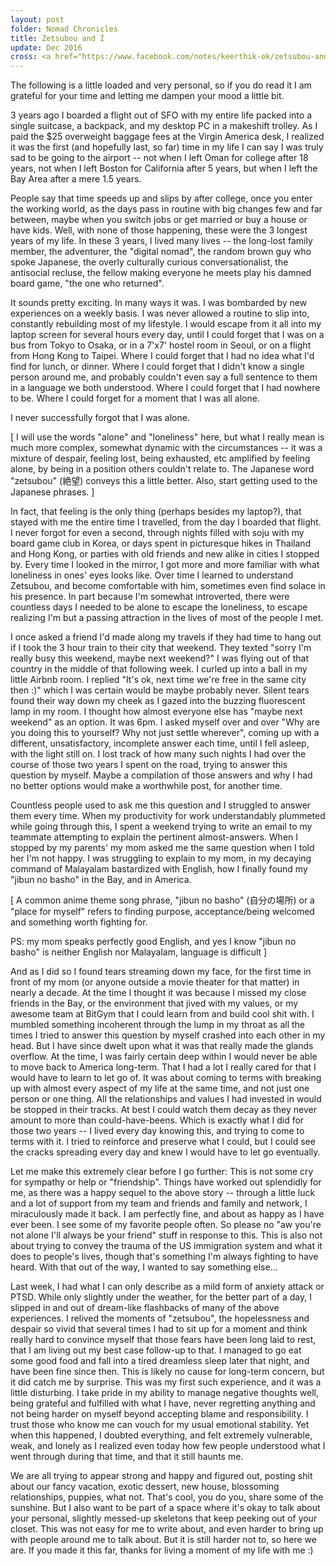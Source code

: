 ```yaml
---
layout: post
folder: Nomad Chronicles
title: Zetsubou and I
update: Dec 2016
cross: <a href="https://www.facebook.com/notes/keerthik-ok/zetsubou-and-i/10154692145293503">on Facebook</a>
---
```


The following is a little loaded and very personal, so if you do read it I am grateful for your time and letting me dampen your mood a little bit.

3 years ago I boarded a flight out of SFO with my entire life packed into a single suitcase, a backpack, and my desktop PC in a makeshift trolley. As I paid the $25 overweight baggage fees at the Virgin America desk, I realized it was the first (and hopefully last, so far) time in my life I can say I was truly sad to be going to the airport -- not when I left Oman for college after 18 years, not when I left Boston for California after 5 years, but when I left the Bay Area after a mere 1.5 years.

People say that time speeds up and slips by after college, once you enter the working world, as the days pass in routine with big changes few and far between, maybe when you switch jobs or get married or buy a house or have kids. Well, with none of those happening, these were the 3 longest years of my life. In these 3 years, I lived many lives -- the long-lost family member, the adventurer, the "digital nomad", the random brown guy who spoke Japanese, the overly culturally curious conversationalist, the antisocial recluse, the fellow making everyone he meets play his damned board game, "the one who returned".

It sounds pretty exciting. In many ways it was. I was bombarded by new experiences on a weekly basis. I was never allowed a routine to slip into, constantly rebuilding most of my lifestyle. I would escape from it all into my laptop screen for several hours every day, until I could forget that I was on a bus from Tokyo to Osaka, or in a 7'x7' hostel room in Seoul, or on a flight from Hong Kong to Taipei. Where I could forget that I had no idea what I'd find for lunch, or dinner. Where I could forget that I didn't know a single person around me, and probably couldn't even say a full sentence to them in a language we both understood. Where I could forget that I had nowhere to be. Where I could forget for a moment that I was all alone.

I never successfully forgot that I was alone.

[ I will use the words "alone" and "loneliness" here, but what I really mean is much more complex, somewhat dynamic with the circumstances -- it was a mixture of despair, feeling lost, being exhausted, etc amplified by feeling alone, by being in a position others couldn't relate to. The Japanese word "zetsubou" (絶望) conveys this a little better. Also, start getting used to the Japanese phrases. ]

In fact, that feeling is the only thing (perhaps besides my laptop?), that stayed with me the entire time I travelled, from the day I boarded that flight. I never forgot for even a second, through nights filled with soju with my board game club in Korea, or days spent in picturesque hikes in Thailand and Hong Kong, or parties with old friends and new alike in cities I stopped by. Every time I looked in the mirror, I got more and more familiar with what loneliness in ones' eyes looks like. Over time I learned to understand Zetsubou, and become comfortable with him, sometimes even find solace in his presence. In part because I'm somewhat introverted, there were countless days I needed to be alone to escape the loneliness, to escape realizing I'm but a passing attraction in the lives of most of the people I met. 

I once asked a friend I'd made along my travels if they had time to hang out if I took the 3 hour train to their city that weekend. They texted "sorry I'm really busy this weekend, maybe next weekend?" I was flying out of that country in the middle of that following week. I curled up into a ball in my little Airbnb room. I replied "It's ok, next time we're free in the same city then :)" which I was certain would be maybe probably never. Silent tears found their way down my cheek as I gazed into the buzzing fluorescent lamp in my room. I thought how almost everyone else has "maybe next weekend" as an option. It was 6pm. I asked myself over and over "Why are you doing this to yourself? Why not just settle wherever", coming up with a different, unsatisfactory, incomplete answer each time, until I fell asleep, with the light still on. I lost track of how many such nights I had over the course of those two years I spent on the road, trying to answer this question by myself. Maybe a compilation of those answers and why I had no better options would make a worthwhile post, for another time.

Countless people used to ask me this question and I struggled to answer them every time. When my productivity for work understandably plummeted while going through this, I spent a weekend trying to write an email to my teammate attempting to explain the pertinent almost-answers. When I stopped by my parents' my mom asked me the same question when I told her I'm not happy. I was struggling to explain to my mom, in my decaying command of Malayalam bastardized with English, how I finally found my "jibun no basho" in the Bay, and in America.

[ A common anime theme song phrase, "jibun no basho" (自分の場所) or a "place for myself" refers to finding purpose, acceptance/being welcomed and something worth fighting for. 

PS: my mom speaks perfectly good English, and yes I know "jibun no basho" is neither English nor Malayalam, language is difficult ]

And as I did so I found tears streaming down my face, for the first time in front of my mom (or anyone outside a movie theater for that matter) in nearly a decade. At the time I thought it was because I missed my close friends in the Bay, or the environment that jived with my values, or my awesome team at BitGym that I could learn from and build cool shit with. I mumbled something incoherent through the lump in my throat as all the times I tried to answer this question by myself crashed into each other in my head. But I have since dwelt upon what it was that really made the glands overflow. At the time, I was fairly certain deep within I would never be able to move back to America long-term. That I had a lot I really cared for that I would have to learn to let go of. It was about coming to terms with breaking up with almost every aspect of my life at the same time, and not just one person or one thing. All the relationships and values I had invested in would be stopped in their tracks. At best I could watch them decay as they never amount to more than could-have-beens. Which is exactly what I did for those two years -- I lived every day knowing this, and trying to come to terms with it. I tried to reinforce and preserve what I could, but I could see the cracks spreading every day and knew I would have to let go eventually.

Let me make this extremely clear before I go further: This is not some cry for sympathy or help or "friendship". Things have worked out splendidly for me, as there was a happy sequel to the above story -- through a little luck and a lot of support from my team and friends and family and network, I miraculously made it back. I am perfectly fine, and about as happy as I have ever been. I see some of my favorite people often. So please no "aw you're not alone I'll always be your friend" stuff in response to this. This is also not about trying to convey the trauma of the US immigration system and what it does to people's lives, though that's something I'm always fighting to have heard. With that out of the way, I wanted to say something else...

Last week, I had what I can only describe as a mild form of anxiety attack or PTSD. While only slightly under the weather, for the better part of a day, I slipped in and out of dream-like flashbacks of many of the above experiences. I relived the moments of "zetsubou", the hopelessness and despair so vivid that several times I had to sit up for a moment and think really hard to convince myself that those fears have been long laid to rest, that I am living out my best case follow-up to that. I managed to go eat some good food and fall into a tired dreamless sleep later that night, and have been fine since then. This is likely no cause for long-term concern, but it did catch me by surprise. This was my first such experience, and it was a little disturbing. I take pride in my ability to manage negative thoughts well, being grateful and fulfilled with what I have, never regretting anything and not being harder on myself beyond accepting blame and responsibility. I trust those who know me can vouch for my usual emotional stability. Yet when this happened, I doubted everything, and felt extremely vulnerable, weak, and lonely as I realized even today how few people understood what I went through during that time, and that it still haunts me.

We are all trying to appear strong and happy and figured out, posting shit about our fancy vacation, exotic dessert, new house, blossoming relationships, puppies, what not. That's cool, you do you, share some of the sunshine. But I also want to be part of a space where it's okay to talk about your personal, slightly messed-up skeletons that keep peeking out of your closet. This was not easy for me to write about, and even harder to bring up with people around me to talk about. But it is still harder not to, so here we are. If you made it this far, thanks for living a moment of my life with me :)